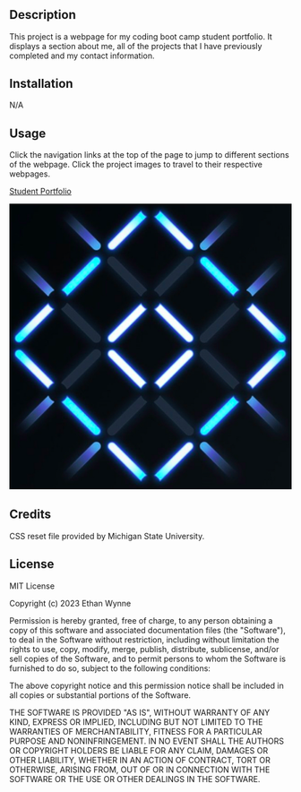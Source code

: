 # <Professional Student Portfolio>

## Description

This project is a webpage for my coding boot camp student portfolio. It displays a section about me, all of the projects that I have previously completed and my contact information.

## Installation

N/A

## Usage

Click the navigation links at the top of the page to jump to different sections of the webpage. Click the project images to travel to their respective webpages.

[Student Portfolio](https://ethanfrog.github.io/mod1challenge)

![Student Portfolio Homepage](./assets/images/square-dot.png)

## Credits

CSS reset file provided by Michigan State University.

## License

MIT License

Copyright (c) 2023 Ethan Wynne

Permission is hereby granted, free of charge, to any person obtaining a copy
of this software and associated documentation files (the "Software"), to deal
in the Software without restriction, including without limitation the rights
to use, copy, modify, merge, publish, distribute, sublicense, and/or sell
copies of the Software, and to permit persons to whom the Software is
furnished to do so, subject to the following conditions:

The above copyright notice and this permission notice shall be included in all
copies or substantial portions of the Software.

THE SOFTWARE IS PROVIDED "AS IS", WITHOUT WARRANTY OF ANY KIND, EXPRESS OR
IMPLIED, INCLUDING BUT NOT LIMITED TO THE WARRANTIES OF MERCHANTABILITY,
FITNESS FOR A PARTICULAR PURPOSE AND NONINFRINGEMENT. IN NO EVENT SHALL THE
AUTHORS OR COPYRIGHT HOLDERS BE LIABLE FOR ANY CLAIM, DAMAGES OR OTHER
LIABILITY, WHETHER IN AN ACTION OF CONTRACT, TORT OR OTHERWISE, ARISING FROM,
OUT OF OR IN CONNECTION WITH THE SOFTWARE OR THE USE OR OTHER DEALINGS IN THE
SOFTWARE.